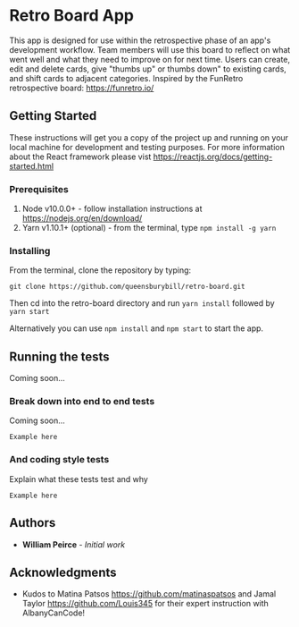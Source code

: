 # Retro Board App

This app is designed for use within the retrospective phase of an app's development workflow. Team members will use this board to reflect on what went well and what they need to improve on for next time. Users can create, edit and delete cards, give "thumbs up" or thumbs down" to existing cards, and shift cards to adjacent categories. Inspired by the FunRetro retrospective board: https://funretro.io/

## Getting Started

These instructions will get you a copy of the project up and running on your local machine for development and testing purposes. For more information about the React framework please vist https://reactjs.org/docs/getting-started.html

### Prerequisites

1. Node v10.0.0+  - follow installation instructions at https://nodejs.org/en/download/
2. Yarn v1.10.1+ (optional)  - from the terminal, type `npm install -g yarn`

### Installing

From the terminal, clone the repository by typing: 
```
git clone https://github.com/queensburybill/retro-board.git
``` 
Then cd into the retro-board directory and run `yarn install` followed by `yarn start`

Alternatively you can use `npm install` and `npm start` to start the app.

## Running the tests

Coming soon...

### Break down into end to end tests

Coming soon...

```
Example here
```

### And coding style tests

Explain what these tests test and why

```
Example here
``` 

## Authors

* **William Peirce** - *Initial work* 

## Acknowledgments

* Kudos to Matina Patsos https://github.com/matinaspatsos and Jamal Taylor https://github.com/Louis345 for their expert instruction with AlbanyCanCode!